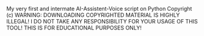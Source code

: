 My very first and intermate AI-Assistent-Voice script on Python
Copyright (c)
WARNING: DOWNLOADING COPYRIGHTED MATERIAL IS HIGHLY ILLEGAL! I DO NOT TAKE ANY RESPONSIBILITY FOR YOUR USAGE OF THIS TOOL! THIS IS FOR EDUCATIONAL PURPOSES ONLY!
